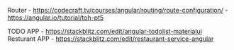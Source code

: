 Router  - https://codecraft.tv/courses/angular/routing/route-configuration/
        - https://angular.io/tutorial/toh-pt5

TODO APP  -  https://stackblitz.com/edit/angular-todolist-materialui
Resturant APP - https://stackblitz.com/edit/restaurant-service-angular

